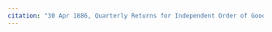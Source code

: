 ```yaml
---
citation: "30 Apr 1886, Quarterly Returns for Independent Order of Good Templars High Bridge Lodge No. 296, Tompkins County History Center, Ithaca NY."
---
```

